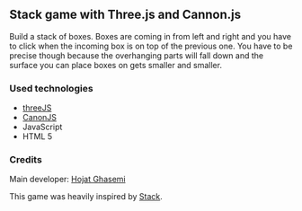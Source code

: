 ## Stack game with Three.js and Cannon.js


Build a stack of boxes. Boxes are coming in from left and right and you have to click when the incoming box is on top of the previous one. You have to be precise though because the overhanging parts will fall down and the surface you can place boxes on gets smaller and smaller. 

### Used technologies
<ul>
<li><a href="https://threejs.org/">threeJS</a></li>
<li><a href="https://schteppe.github.io/cannon.js/">CanonJS</a></li>
<li>JavaScript</li>
<li>HTML 5</li>
</ul>


### Credits

Main developer: [Hojat Ghasemi](https://hojat72elect.github.io/)

This game was heavily inspired by [Stack](https://play.google.com/store/apps/details?id=com.ketchapp.stack&hl=en&gl=US).
